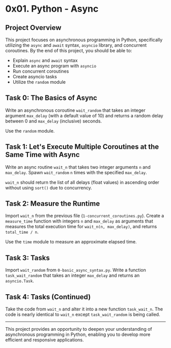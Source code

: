 # 0x01. Python - Async

## Project Overview

This project focuses on asynchronous programming in Python, specifically utilizing the `async` and `await` syntax, `asyncio` library, and concurrent coroutines. By the end of this project, you should be able to:

- Explain `async` and `await` syntax
- Execute an async program with `asyncio`
- Run concurrent coroutines
- Create asyncio tasks
- Utilize the `random` module

## Task 0: The Basics of Async

Write an asynchronous coroutine `wait_random` that takes an integer argument `max_delay` (with a default value of 10) and returns a random delay between 0 and `max_delay` (inclusive) seconds.

Use the `random` module.

## Task 1: Let's Execute Multiple Coroutines at the Same Time with Async

Write an async routine `wait_n` that takes two integer arguments `n` and `max_delay`. Spawn `wait_random` `n` times with the specified `max_delay`.

`wait_n` should return the list of all delays (float values) in ascending order without using `sort()` due to concurrency.

## Task 2: Measure the Runtime

Import `wait_n` from the previous file (`1-concurrent_coroutines.py`). Create a `measure_time` function with integers `n` and `max_delay` as arguments that measures the total execution time for `wait_n(n, max_delay)`, and returns `total_time / n`.

Use the `time` module to measure an approximate elapsed time.

## Task 3: Tasks

Import `wait_random` from `0-basic_async_syntax.py`. Write a function `task_wait_random` that takes an integer `max_delay` and returns an `asyncio.Task`.

## Task 4: Tasks (Continued)

Take the code from `wait_n` and alter it into a new function `task_wait_n`. The code is nearly identical to `wait_n` except `task_wait_random` is being called.


***
This project provides an opportunity to deepen your understanding of asynchronous programming in Python, enabling you to develop more efficient and responsive applications.
